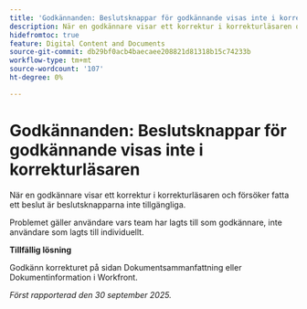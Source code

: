 ```yaml
---
title: 'Godkännanden: Beslutsknappar för godkännande visas inte i korrekturläsaren'
description: När en godkännare visar ett korrektur i korrekturläsaren och försöker fatta ett beslut är beslutsknapparna inte tillgängliga. Det finns en lösning.
hidefromtoc: true
feature: Digital Content and Documents
source-git-commit: db29bf0acb4baecaee208821d81318b15c74233b
workflow-type: tm+mt
source-wordcount: '107'
ht-degree: 0%

---
```



# Godkännanden: Beslutsknappar för godkännande visas inte i korrekturläsaren

När en godkännare visar ett korrektur i korrekturläsaren och försöker fatta ett beslut är beslutsknapparna inte tillgängliga.

Problemet gäller användare vars team har lagts till som godkännare, inte användare som lagts till individuellt.

**Tillfällig lösning**

Godkänn korrekturet på sidan Dokumentsammanfattning eller Dokumentinformation i Workfront.

_Först rapporterad den 30 september 2025._
